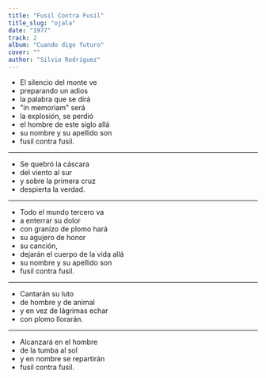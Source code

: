 ```yaml
---
title: "Fusil Contra Fusil"
title_slug: "ojala"
date: "1977"
track: 2
album: "Cuando digo futuro"
cover: ""
author: "Silvio Rodríguez"
---
```


- El silencio del monte ve
- preparando un adios
- la palabra que se dirá
- "in memoriam" será
- la explosión, se perdió
- el hombre de este siglo allá
- su nombre y su apellido son
- fusil contra fusil.

---

- Se quebró la cáscara
- del viento al sur
- y sobre la primera cruz
- despierta la verdad.

---

- Todo el mundo tercero va
- a enterrar su dolor
- con granizo de plomo hará
- su agujero de honor
- su canción,
- dejarán el cuerpo de la vida allá
- su nombre y su apellido son
- fusil contra fusil.

---

- Cantarán su luto
- de hombre y de animal
- y en vez de lágrimas echar
- con plomo llorarán.

---

- Alcanzará en el hombre
- de la tumba al sol
- y en nombre se repartirán
- fusil contra fusil.
